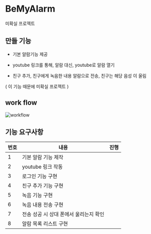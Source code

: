 # BeMyAlarm

미확실 프로젝트 

## 만들 기능

- 기본 알람기능 제공

- youtube 링크를 통해, 알람 대신, youtube로 알람 열기  

- 친구 추가, 친구에게 녹음한 내용 알람으로 전송, 친구는 해당 음성 이 울림 

( 이 기능 때문에 미확실 프로젝트 ) 


## work flow
![workflow](https://user-images.githubusercontent.com/36880919/81048236-e9924e00-8ef6-11ea-8b8e-d13355b274e3.png)





## 기능 요구사항 

|번호|내용|진행|
|--|-----|--|
|1| 기본 알람 기능 제작||
|2| youtube 링크 작동 ||
|3| 로그인 기능 구현 ||
|4| 친구 추가 기능 구현 ||
|5| 녹음 기능 구현 ||
|6| 녹음 내용 전송 구현 ||
|7| 전송 성공 시 상대 폰에서 울리는지 확인||
|8| 알람 목록 리스트 구현 ||

